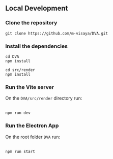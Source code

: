 <div>
   <h2>Local Development</h2>
   <h3>Clone the repository</h3>

    git clone https://github.com/m-visaya/DVA.git

   <h3>Install the dependencies</h3>
  
    cd DVA
    npm install
    
    cd src/render
    npm install

   <h3>Run the Vite server</h3>
   On the <code>DVA/src/render</code>  directory run:
   <br><br>
  
    npm run dev

   <h3>Run the Electron App</h3>
   On the root folder <code>DVA</code> run:
   <br><br>
  
    npm run start
</div>
